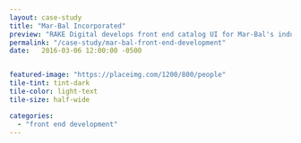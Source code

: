 ```yaml
---
layout: case-study
title: "Mar-Bal Incorporated"
preview: "RAKE Digital develops front end catalog UI for Mar-Bal's industrial products."
permalink: "/case-study/mar-bal-front-end-development"
date:   2016-03-06 12:00:00 -0500


featured-image: "https://placeimg.com/1200/800/people"
tile-tint: tint-dark
tile-color: light-text
tile-size: half-wide

categories:
  - "front end development"
---
```

